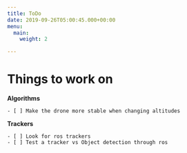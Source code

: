 ```yaml
---
title: ToDo
date: 2019-09-26T05:00:45.000+00:00
menu:
  main:
    weight: 2

---
```

# Things to work on

**Algorithms**

    - [ ] Make the drone more stable when changing altitudes

**Trackers**

    - [ ] Look for ros trackers
    - [ ] Test a tracker vs Object detection through ros